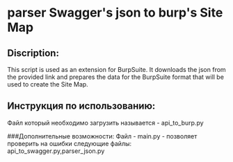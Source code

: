 # parser Swagger's json to burp's Site Map
## Discription:
This script is used as an extension for BurpSuite. It downloads the json from the provided link and prepares the data for the BurpSuite format that will be used to create the Site Map.

## Инструкция по использованию:
Файл который необходимо загрузить называется - api_to_burp.py

###Дополнительные возможности:
Файл - main.py - позволяет проверить на ошибки следующие файлы:
api_to_swagger.py,parser_json.py
